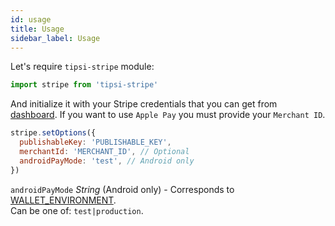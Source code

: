 ```yaml
---
id: usage
title: Usage
sidebar_label: Usage
---
```


Let's require `tipsi-stripe` module:

```js
import stripe from 'tipsi-stripe'
```

And initialize it with your Stripe credentials that you can get from [dashboard](https://dashboard.stripe.com). If you want to use `Apple Pay` you must provide your `Merchant ID`.

```js
stripe.setOptions({
  publishableKey: 'PUBLISHABLE_KEY',
  merchantId: 'MERCHANT_ID', // Optional
  androidPayMode: 'test', // Android only
})
```

`androidPayMode` _String_ (Android only) - Corresponds to [WALLET_ENVIRONMENT](https://developers.google.com/android-pay/tutorial#about_constants
).  
Can be one of: `test|production`.
